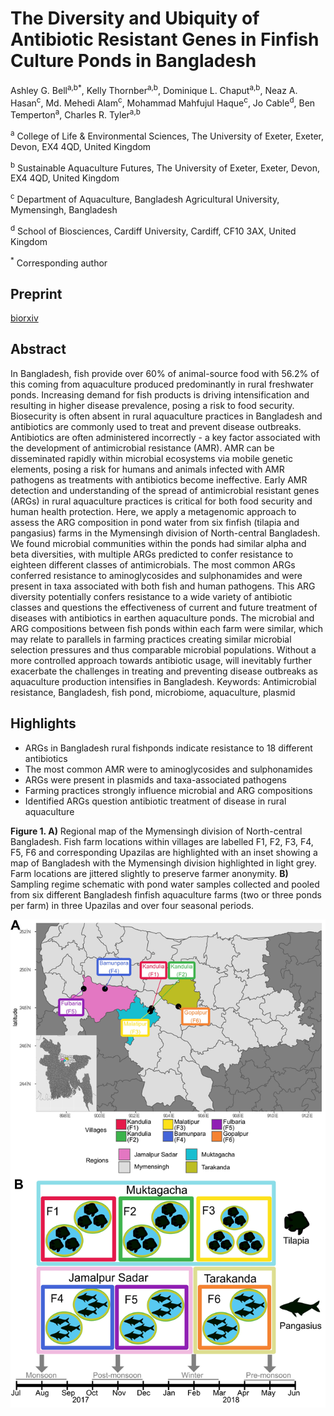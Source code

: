 # The Diversity and Ubiquity of Antibiotic Resistant Genes in Finfish Culture Ponds in Bangladesh

Ashley G. Bell<sup>a,b*</sup>, Kelly Thornber<sup>a,b</sup>, Dominique L. Chaput<sup>a,b</sup>, Neaz A. Hasan<sup>c</sup>, Md. Mehedi Alam<sup>c</sup>, Mohammad Mahfujul Haque<sup>c</sup>, Jo Cable<sup>d</sup>, Ben Temperton<sup>a</sup>, Charles R. Tyler<sup>a,b</sup>

<sup>a</sup> College of Life & Environmental Sciences, The University of Exeter, Exeter, Devon, EX4 4QD, United Kingdom

<sup>b</sup> Sustainable Aquaculture Futures, The University of Exeter, Exeter, Devon, EX4 4QD, United Kingdom

<sup>c</sup> Department of Aquaculture, Bangladesh Agricultural University, Mymensingh, Bangladesh

<sup>d</sup> School of Biosciences, Cardiff University, Cardiff, CF10 3AX, United Kingdom

<sup>*</sup> Corresponding author

## Preprint
[biorxiv]([https://www.google.com](https://www.biorxiv.org/content/10.1101/2022.09.14.507951v1))

## Abstract
In Bangladesh, fish provide over 60% of animal-source food with 56.2% of this coming from aquaculture produced predominantly in rural freshwater ponds. Increasing demand for fish products is driving intensification and resulting in higher disease prevalence, posing a risk to food security. Biosecurity is often absent in rural aquaculture practices in Bangladesh and antibiotics are commonly used to treat and prevent disease outbreaks. Antibiotics are often administered incorrectly - a key factor associated with the development of antimicrobial resistance (AMR). AMR can be disseminated rapidly within microbial ecosystems via mobile genetic elements, posing a risk for humans and animals infected with AMR pathogens as treatments with antibiotics become ineffective. Early AMR detection and understanding of the spread of antimicrobial resistant genes (ARGs) in rural aquaculture practices is critical for both food security and human health protection. Here, we apply a metagenomic approach to assess the ARG composition in pond water from six finfish (tilapia and pangasius) farms in the Mymensingh division of North-central Bangladesh. We found microbial communities within the ponds had similar alpha and beta diversities, with multiple ARGs predicted to confer resistance to eighteen different classes of antimicrobials. The most common ARGs conferred resistance to aminoglycosides and sulphonamides and were present in taxa associated with both fish and human pathogens. This ARG diversity potentially confers resistance to a wide variety of antibiotic classes and questions the effectiveness of current and future treatment of diseases with antibiotics in earthen aquaculture ponds. The microbial and ARG compositions between fish ponds within each farm were similar, which may relate to parallels in farming practices creating similar microbial selection pressures and thus comparable microbial populations. Without a more controlled approach towards antibiotic usage, will inevitably further exacerbate the challenges in treating and preventing disease outbreaks as aquaculture production intensifies in Bangladesh. 
Keywords: Antimicrobial resistance, Bangladesh, fish pond, microbiome, aquaculture, plasmid

## Highlights
*	ARGs in Bangladesh rural fishponds indicate resistance to 18 different antibiotics
*	The most common AMR were to aminoglycosides and sulphonamides
*	ARGs were present in plasmids and taxa-associated pathogens
*	Farming practices strongly influence microbial and ARG compositions
*	Identified ARGs question antibiotic treatment of disease in rural aquaculture

**Figure 1. A)** Regional map of the Mymensingh division of North-central Bangladesh. Fish farm locations within villages are labelled F1, F2, F3, F4, F5, F6 and corresponding Upazilas are highlighted with an inset showing a map of Bangladesh with the Mymensingh division highlighted in light grey. Farm locations are jittered slightly to preserve farmer anonymity. **B)** Sampling regime schematic with pond water samples collected and pooled from six different Bangladesh finfish aquaculture farms (two or three ponds per farm) in three Upazilas and over four seasonal periods.

![Regional map of the Mymensingh division of North-central Bangladesh](Experimental_design_large.jpg?raw=true "Regional map of the Mymensingh division of North-central Bangladesh")
